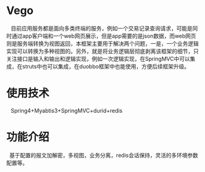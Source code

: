 # Vego
    目前应用服务都是面向多类终端的服务，例如一个交易记录查询请求，可能是同时通过app客户端和一个web网页展示，但是app需要的是json数据，而web网页则是服务端转换为视图返回，本框架主要用于解决两个问题，一是，一个业务逻辑实现可以转换为多种视图的。另外，就是将业务逻辑层彻底剥离该框架的细节，只关注接口是输入和输出和逻辑实现，例如一次逻辑实现，在SpringMVC中可以集成，在struts中也可以集成，在duobbo框架中也能使用，方便后续框架升级。

# 使用技术
    Spring4+Myabtis3+SpringMVC+durid+redis
    
# 功能介绍
    基于配置的报文加解密，多视图，业务分离，redis会话保持，灵活的多环境参数配置等。
